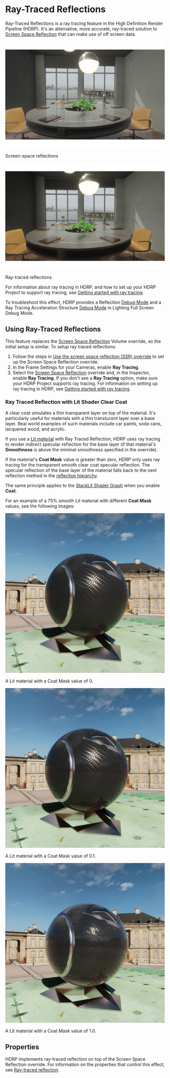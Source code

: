 # Ray-Traced Reflections

Ray-Traced Reflections is a ray tracing feature in the High Definition Render Pipeline (HDRP). It's an alternative, more accurate, ray-traced solution to [Screen Space Reflection](Override-Screen-Space-Reflection.md) that can make use of off screen data.

![Screen-space reflections.](Images/RayTracedReflections1.png)

Screen-space reflections

![Ray-traced reflections.](Images/RayTracedReflections2.png)

Ray-traced reflections

For information about ray tracing in HDRP, and how to set up your HDRP Project to support ray tracing, see [Getting started with ray tracing](Ray-Tracing-Getting-Started.md).

To troubleshoot this effect, HDRP provides a Reflection [Debug Mode](Ray-Tracing-Debug.md) and a Ray Tracing Acceleration Structure [Debug Mode](Ray-Tracing-Debug.md) in Lighting Full Screen Debug Mode.

## Using Ray-Traced Reflections

This feature replaces the [Screen Space Reflection](Override-Screen-Space-Reflection.md) Volume override, so the initial setup is similar. To setup ray traced reflections:

1. Follow the steps in [Use the screen space reflection (SSR) override](Override-ScreeOverride-Screen-Space-Reflectionn-Space-Reflection.md) to set up the Screen Space Reflection override.
2. In the Frame Settings for your Cameras, enable **Ray Tracing**.
3. Select the [Screen Space Reflection](Override-Screen-Space-Reflection.md) override and, in the Inspector, enable **Ray Tracing**. If you don't see a **Ray Tracing** option, make sure your HDRP Project supports ray tracing. For information on setting up ray tracing in HDRP, see [Getting started with ray tracing](Ray-Tracing-Getting-Started.md).

### Ray Traced Reflection with Lit Shader Clear Coat

A clear coat simulates a thin transparent layer on top of the material. It's particularly useful for materials with a thin translucent layer over a base layer. Real world examples of such materials include car paints, soda cans, lacquered wood, and acrylic.

If you use a [Lit material](lit-material.md) with Ray Traced Reflection, HDRP uses ray tracing to render indirect specular reflection for the base layer (if that material's **Smoothness** is above the minimal smoothness specified in the override).

If the material's **Coat Mask** value is greater than zero, HDRP only uses ray tracing for the transparent smooth clear coat specular reflection. The specular reflection of the base layer of the material falls back to the next reflection method in the [reflection hierarchy](reflection-understand.md).

The same principle applies to the [StackLit Shader Graph](stacklit-master-stack-reference.md) when you enable **Coat**.

For an example of a 75% smooth Lit material with different **Coat Mask** values, see the following images:

![A Lit material with a Coat Mask value of 0.](Images/ray-traced-reflection-clear-coat-1.png)

A Lit material with a Coat Mask value of 0.

![A Lit material with a Coat Mask value of 0.1.](Images/ray-traced-reflection-clear-coat-2.png)

A Lit material with a Coat Mask value of 0.1.

![A Lit material with a Coat Mask value of 1.0.](Images/ray-traced-reflection-clear-coat-3.png)

A Lit material with a Coat Mask value of 1.0.

## Properties

HDRP implements ray-traced reflection on top of the Screen Space Reflection override. For information on the properties that control this effect, see [Ray-traced reflection](reference-screen-space-reflection.md).
